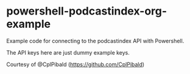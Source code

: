 # powershell-podcastindex-org-example
Example code for connecting to the podcastindex API with Powershell.

The API keys here are just dummy example keys.

Courtesy of @CplPibald (https://github.com/CplPibald)

